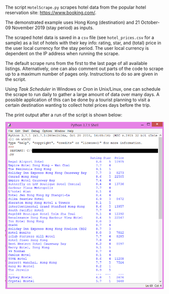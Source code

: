 The script `HotelScrape.py` scrapes hotel data from the popular hotel reservation site: https://www.booking.com/.

The demonstrated example uses Hong Kong (destination) and 21 October-09 November 2019 (stay period) as inputs.

The scraped hotel data is saved in a `csv` file (see `hotel_prices.csv` for a sample) as a list of hotels with their key info: rating, star, and (total) price in the user local currency for the stay period. The user local currency is dependent on the IP address when running the scrape.

The default scrape runs from the first to the last page of all available listings. Alternatively, one can also comment out parts of the code to scrape up to a maximum number of pages only. Instructions to do so are given in the script.

Using _Task Scheduler_ in Windows or _Cron_ in Unix/Linux, one can schedule the scrape to run daily to gather a large amount of data over many days. A possible application of this can be done by a tourist planning to visit a certain destination wanting to collect hotel prices days before the trip.

The print output after a run of the script is shown below:

![alt text](https://github.com/QuantStats/WebScraping/blob/master/HotelList.png)
